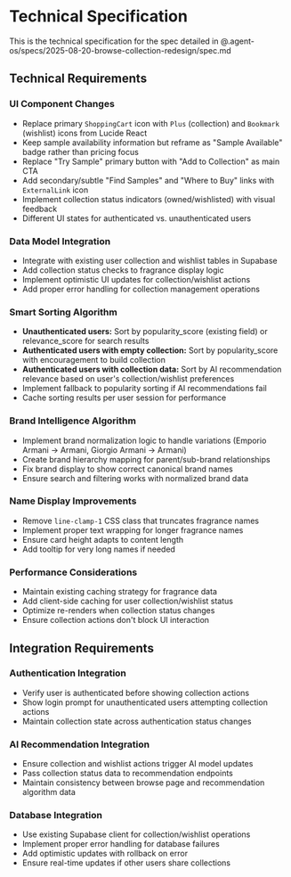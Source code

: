 # Technical Specification

This is the technical specification for the spec detailed in @.agent-os/specs/2025-08-20-browse-collection-redesign/spec.md

## Technical Requirements

### UI Component Changes
- Replace primary `ShoppingCart` icon with `Plus` (collection) and `Bookmark` (wishlist) icons from Lucide React
- Keep sample availability information but reframe as "Sample Available" badge rather than pricing focus
- Replace "Try Sample" primary button with "Add to Collection" as main CTA
- Add secondary/subtle "Find Samples" and "Where to Buy" links with `ExternalLink` icon
- Implement collection status indicators (owned/wishlisted) with visual feedback
- Different UI states for authenticated vs. unauthenticated users

### Data Model Integration
- Integrate with existing user collection and wishlist tables in Supabase
- Add collection status checks to fragrance display logic
- Implement optimistic UI updates for collection/wishlist actions
- Add proper error handling for collection management operations

### Smart Sorting Algorithm
- **Unauthenticated users:** Sort by popularity_score (existing field) or relevance_score for search results
- **Authenticated users with empty collection:** Sort by popularity_score with encouragement to build collection
- **Authenticated users with collection data:** Sort by AI recommendation relevance based on user's collection/wishlist preferences
- Implement fallback to popularity sorting if AI recommendations fail
- Cache sorting results per user session for performance

### Brand Intelligence Algorithm
- Implement brand normalization logic to handle variations (Emporio Armani → Armani, Giorgio Armani → Armani)
- Create brand hierarchy mapping for parent/sub-brand relationships
- Fix brand display to show correct canonical brand names
- Ensure search and filtering works with normalized brand data

### Name Display Improvements
- Remove `line-clamp-1` CSS class that truncates fragrance names
- Implement proper text wrapping for longer fragrance names
- Ensure card height adapts to content length
- Add tooltip for very long names if needed

### Performance Considerations
- Maintain existing caching strategy for fragrance data
- Add client-side caching for user collection/wishlist status
- Optimize re-renders when collection status changes
- Ensure collection actions don't block UI interaction

## Integration Requirements

### Authentication Integration
- Verify user is authenticated before showing collection actions
- Show login prompt for unauthenticated users attempting collection actions
- Maintain collection state across authentication status changes

### AI Recommendation Integration  
- Ensure collection and wishlist actions trigger AI model updates
- Pass collection status data to recommendation endpoints
- Maintain consistency between browse page and recommendation algorithm data

### Database Integration
- Use existing Supabase client for collection/wishlist operations
- Implement proper error handling for database failures
- Add optimistic updates with rollback on error
- Ensure real-time updates if other users share collections